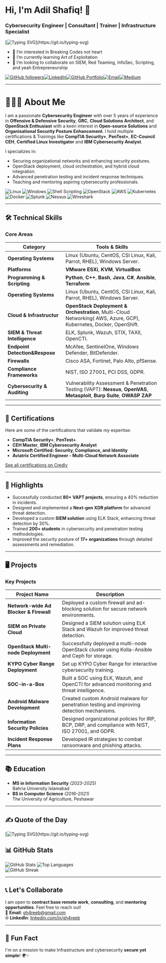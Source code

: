 # Hi, I'm Adil Shafiq! 👋  
### Cybersecurity Engineer | Consultant | Trainer | Infrastructure Specialist

[![Typing SVG](https://readme-typing-svg.demolab.com/?lines=Over+5+Years+of+Experience;Penetration+Tester;Offensive+Security;Defensive+Security;GRC+Specialist;Incident+Response;OpenStack+Expert+|+XDR+Developer;Securing+Digital+Landscapes!;Welcome+to+My+GitHub!)](https://git.io/typing-svg)
- 👀 I’m interested in Breaking Codes not heart
- 🌱 I’m currently learning Art of Exploitation
- 💞️ I’m looking to collaborate on SIEM, Red Teaming, InfoSec, Scripting, and yeah Entrepreneurship

[![GitHub followers](https://img.shields.io/github/followers/gh4reeb?style=social)](https://github.com/gh4reeb)[![LinkedIn](https://img.shields.io/badge/-LinkedIn-blue?style=flat-square&logo=linkedin&logoColor=white&link=https://linkedin.com/in/gh4reeb)](https://linkedin.com/in/gh4reeb)[![GitHub Portfolio](https://img.shields.io/badge/Portfolio-GitHub-lightgrey?style=flat-square&logo=github&logoColor=white)](https://github.com/gh4reeb)[![Email](https://img.shields.io/badge/Email-gh4reeb%40gmail.com-red?style=flat-square&logo=gmail&logoColor=white)](mailto:gh4reeb@gmail.com)[![Medium](https://img.shields.io/badge/Medium-%23000000.svg?style=for-the-badge&logo=medium&logoColor=white)](https://medium.com/@gh4reeb)

---

# 🚀👨‍💻 About Me  
I am a passionate **Cybersecurity Engineer** with over 5 years of experience in **Offensive & Defensive Security**, **GRC**, **Cloud Solutions Architect**, and **OpenStack Enthusiast** with a keen interest in **Open-source Solutions** and **Organisational Security Posture Enhancement**. I hold multiple certifications & Trainings like **CompTIA Security+**, **PenTest+**, **EC-Council CEH**, **Certified Linux Investigator** and **IBM Cybersecurity Analyst**.

I specializes in:
- Securing organizational networks and enhancing security postures.  
- OpenStack deployment, cloud orchestration, and hybrid cloud integration.  
- Advanced penetration testing and incident response techniques.  
- Teaching and mentoring aspiring cybersecurity professionals.

![Linux](https://img.shields.io/badge/Linux-FCC624?style=for-the-badge&logo=linux&logoColor=black) ![Windows](https://img.shields.io/badge/Windows-0078D6?style=for-the-badge&logo=windows&logoColor=white) ![Shell Scripting](https://img.shields.io/badge/Shell_Scripting-%23FF8C00.svg?style=for-the-badge&logo=gnu-bash&logoColor=white) ![OpenStack](https://img.shields.io/badge/OpenStack-%23F01742.svg?style=for-the-badge&logo=openstack&logoColor=white) ![AWS](https://img.shields.io/badge/AWS-%23FF9900.svg?style=for-the-badge&logo=amazon-aws&logoColor=white) ![Kubernetes](https://img.shields.io/badge/Kubernetes-%23326CE5.svg?style=for-the-badge&logo=kubernetes&logoColor=white) ![Docker](https://img.shields.io/badge/Docker-%230db7ed.svg?style=for-the-badge&logo=docker&logoColor=white) ![Splunk](https://img.shields.io/badge/Splunk-%23A6CB38.svg?style=for-the-badge&logo=splunk&logoColor=black) ![Nessus](https://img.shields.io/badge/Nessus-%2300A9E0.svg?style=for-the-badge&logo=tenable&logoColor=white) ![Wireshark](https://img.shields.io/badge/Wireshark-%231675BD.svg?style=for-the-badge&logo=wireshark&logoColor=white)  

---

## 🛠️ Technical Skills  
   
### **Core Areas**  
| **Category**                   | **Tools & Skills**                                                                                       |
|--------------------------------|----------------------------------------------------------------------------------------------------------|
| **Operating Systems**          | Linux (Ubuntu, CentOS, CSI Linux, Kali, Parrot, RHEL), Windows Server.                                   |
| **Platforms**                  | **VMware ESXi**, **KVM**, **VirtualBox**                                                    |
| **Programming & Scripting**    | **Python**, **C++**, **Bash**, **Java**, **C#**, **Ansible**, **Terraform**                              |
| **Operating Systems**          | Linux (Ubuntu, CentOS, CSI Linux, Kali, Parrot, RHEL), Windows Server.                                            |
| **Cloud & Infrastructur**      | **OpenStack Deployment & Orchestration**, Multi-Cloud Networking( AWS, Azure, GCP), Kubernetes, Docker, OpenShift.|
| **SIEM & Threat Intelligence** | ELK, Splunk, Wazuh, STIX, TAXII, OpenCTI.                                                                         |
| **Endpoint Detection&Respose** | McAfee, SentinelOne, Windows Defender, BitDefender.                                                               |
| **Firewalls**                  | Cisco ASA, Fortinet, Palo Alto, pfSense.                                                                          |
| **Compliance Frameworks**      | NIST, ISO 27001, PCI DSS, GDPR.                                                                                   |
| **Cybersecurity & Auditing**   | Vulnerability Assessment & Penetration Testing (VAPT): **Nessus**, **OpenVAS**, **Metasploit**, **Burp Suite**, **OWASP ZAP** |

---

## 📜 Certifications  
Here are some of the certifications that validate my expertise:  
- **CompTIA Security+**, **PenTest+**  
- **CEH Master**, **IBM Cybersecurity Analyst**  
- **Microsoft Certified: Security, Compliance, and Identity**  
- **Aviatrix Certified Engineer - Multi-Cloud Network Associate**  

[See all certifications on Credly](https://www.credly.com/users/adil-shafiq.1b69fe6c/badges)

---

## 🌟 Highlights  
- Successfully conducted **80+ VAPT projects**, ensuring a 40% reduction in incidents.  
- Designed and implemented a **Next-gen XDR platform** for advanced threat detection.  
- Developed a custom **SIEM solution** using ELK Stack, enhancing threat detection by 30%.  
- Trained **200+ students** in cybersecurity and penetration testing methodologies.  
- Improved the security posture of **17+ organizations** through detailed assessments and remediation.  

---

## 🖥️ Projects  
### Key Projects  
| **Project Name**                        | **Description**                                                                                      |
|-----------------------------------------|------------------------------------------------------------------------------------------------------|
| **Network-wide Ad Blocker & Firewall**  | Deployed a custom firewall and ad-blocking solution for secure network environments.                |
| **SIEM on Private Cloud**               | Designed a SIEM solution using ELK Stack and Wazuh for improved threat detection.                   |
| **OpenStack Multi-node Deployment**     | Successfully deployed a multi-node OpenStack cluster using Kolla-Ansible and Ceph for storage.      |
| **KYPO Cyber Range Deployment**         | Set up KYPO Cyber Range for interactive cybersecurity training.                                     |
| **SOC-in-a-Box**                        | Built a SOC using ELK, Wazuh, and OpenCTI for advanced monitoring and threat intelligence.          |
| **Android Malware Development**         | Created custom Android malware for penetration testing and improving detection mechanisms.          |
| **Information Security Policies**       | Designed organizational policies for IRP, BCP, DRP, and compliance with NIST, ISO 27001, and GDPR.  |
| **Incident Response Plans**             | Developed IR strategies to combat ransomware and phishing attacks.                                  |

---

## 📚 Education  
- **MS in Information Security** _(2023-2025)_  
  Bahria University Islamabad  
- **BS in Computer Science** _(2016–2021)_  
  The University of Agriculture, Peshawar  

---
## ✍️ Quote of the Day  
[![Typing SVG](https://readme-typing-svg.demolab.com/?font=Fira+Code&size=25&duration=6000&pause=1000&color=00D01B&random=true&width=1000&height=80&lines=Cybersecurity+is+not+an+option,+it's+a+priority.;Risk+management+drives+business+success.;Think+like+a+hacker,+act+like+a+defender.............;Innovation+lives+where+risks+are+managed..............;Data+is+the+new+currency,+protect+it!.............;Secure+infrastructure,+secure+future..............;Your+network+is+only+as+secure+as+your+weakest+link..............;In+cybersecurity,+complacency+is+the+enemy..............;Hackers+never+rest,+neither+should+your+defenses..............;Every+business+decision+is+a+risk+decision..............;Resilience+is+the+new+security+strategy..............;Don't+just+react,+anticipate+and+defend..............;Breaches+are+expensive,+prevention+isn't..............;Security+is+a+journey,+not+a+destination..............;In+business,+failure+to+prepare+is+preparing+to+fail..............;Strong+policies+build+strong+security..............;The+cloud+is+secure,+if+you+secure+it..............;Cyber+awareness+saves+time+and+money..............;Encryption+is+trust+in+digital+form..............;Innovation+happens+where+security+meets+strategy..............)](https://git.io/typing-svg)

## 📊 GitHub Stats  

![GitHub Stats](https://github-readme-stats.vercel.app/api?username=gh4reeb&show_icons=true&hide_border=true&theme=tokyonight) ![Top Languages](https://github-readme-stats.vercel.app/api/top-langs/?username=gh4reeb&layout=compact&theme=tokyonight)   
![GitHub Streak](https://github-readme-streak-stats.herokuapp.com?user=gh4reeb&theme=radical)


---

## 📞 Let's Collaborate  

I am open to **contract base remote work**, **consulting**, and **mentoring opportunities**. Feel free to reach out!  
📧 **Email**: [gh4reeb@gmail.com](mailto:gh4reeb@gmail.com)  
🌐 **LinkedIn**: [linkedin.com/in/gh4reeb](https://linkedin.com/in/gh4reeb)  

---

## 🌟 Fun Fact  
I'm on a mission to make Infrastructure and cybersecurity **secure yet simple**! 🌍✨
